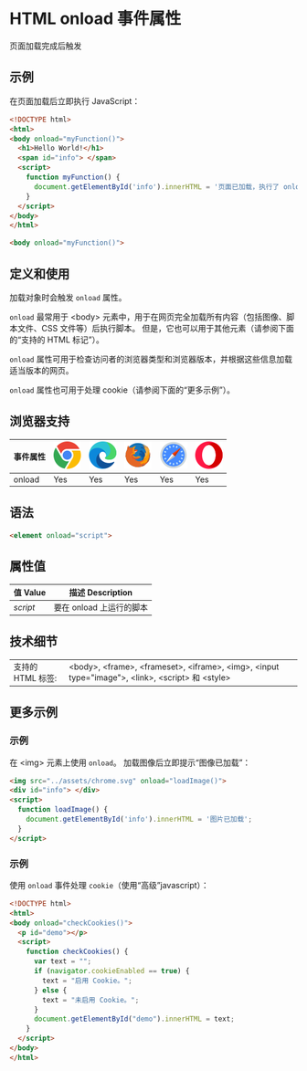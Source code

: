 HTML onload 事件属性
===

页面加载完成后触发

## 示例

在页面加载后立即执行 JavaScript：

```html idoc:preview:iframe
<!DOCTYPE html>
<html>
<body onload="myFunction()">
  <h1>Hello World!</h1>
  <span id="info"> </span>
  <script>
    function myFunction() {
      document.getElementById('info').innerHTML = '页面已加载，执行了 onload 事件。';
    }
  </script>
</body>
</html>
```

```html
<body onload="myFunction()">
```

## 定义和使用

加载对象时会触发 `onload` 属性。

`onload` 最常用于 \<body> 元素中，用于在网页完全加载所有内容（包括图像、脚本文件、CSS 文件等）后执行脚本。 但是，它也可以用于其他元素（请参阅下面的“支持的 HTML 标记”）。

`onload` 属性可用于检查访问者的浏览器类型和浏览器版本，并根据这些信息加载适当版本的网页。

`onload` 属性也可用于处理 cookie（请参阅下面的“更多示例”）。

## 浏览器支持

| 事件属性 | ![chrome][1] | ![edge][2] | ![firefox][3] | ![safari][4] | ![opera][5] |
| --- | --- | --- | --- | --- | --- |
| onload | Yes | Yes | Yes | Yes | Yes |
<!--rehype:style=width: 100%; display: inline-table;-->

## 语法

```html
<element onload="script">
```

## 属性值

| 值 Value | 描述 Description |
| --- | --- |
| *script* | 要在 onload 上运行的脚本 |
<!--rehype:style=width: 100%; display: inline-table;-->

## 技术细节

|   |   |
| ---- | ---- |
| 支持的 HTML 标签: | \<body>, \<frame>, \<frameset>, \<iframe>, \<img>, \<input type="image">, \<link>, \<script> 和 \<style> |
<!--rehype:style=width: 100%; display: inline-table;-->

## 更多示例

### 示例

在 \<img> 元素上使用 `onload`。 加载图像后立即提示“图像已加载”：

```html idoc:preview:iframe
<img src="../assets/chrome.svg" onload="loadImage()">
<div id="info"> </div>
<script>
  function loadImage() {
    document.getElementById('info').innerHTML = '图片已加载';
  }
</script>
```

### 示例

使用 `onload` 事件处理 `cookie`（使用“高级”javascript）：

```html idoc:preview:iframe
<!DOCTYPE html>
<html>
<body onload="checkCookies()">
  <p id="demo"></p>
  <script>
    function checkCookies() {
      var text = "";
      if (navigator.cookieEnabled == true) {
        text = "启用 Cookie。";
      } else {
        text = "未启用 Cookie。";
      }
      document.getElementById("demo").innerHTML = text;
    }
  </script>
</body>
</html>
```


[1]: ../assets/chrome.svg
[2]: ../assets/edge.svg
[3]: ../assets/firefox.svg
[4]: ../assets/safari.svg
[5]: ../assets/opera.svg

